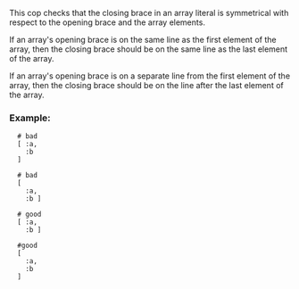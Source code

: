 This cop checks that the closing brace in an array literal is
symmetrical with respect to the opening brace and the array
elements.

If an array's opening brace is on the same line as the first element
of the array, then the closing brace should be on the same line as
the last element of the array.

If an array's opening brace is on a separate line from the first
element of the array, then the closing brace should be on the line
after the last element of the array.

### Example:

      # bad
      [ :a,
        :b
      ]

      # bad
      [
        :a,
        :b ]

      # good
      [ :a,
        :b ]

      #good
      [
        :a,
        :b
      ]